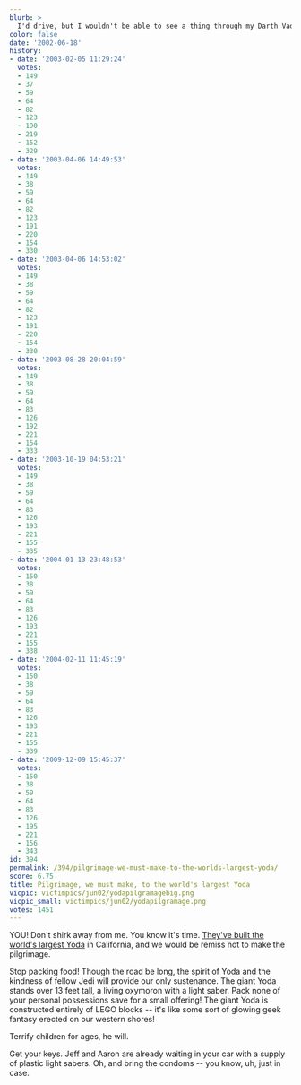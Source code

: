 ```yaml
---
blurb: >
  I'd drive, but I wouldn't be able to see a thing through my Darth Vader helmet.
color: false
date: '2002-06-18'
history:
- date: '2003-02-05 11:29:24'
  votes:
  - 149
  - 37
  - 59
  - 64
  - 82
  - 123
  - 190
  - 219
  - 152
  - 329
- date: '2003-04-06 14:49:53'
  votes:
  - 149
  - 38
  - 59
  - 64
  - 82
  - 123
  - 191
  - 220
  - 154
  - 330
- date: '2003-04-06 14:53:02'
  votes:
  - 149
  - 38
  - 59
  - 64
  - 82
  - 123
  - 191
  - 220
  - 154
  - 330
- date: '2003-08-28 20:04:59'
  votes:
  - 149
  - 38
  - 59
  - 64
  - 83
  - 126
  - 192
  - 221
  - 154
  - 333
- date: '2003-10-19 04:53:21'
  votes:
  - 149
  - 38
  - 59
  - 64
  - 83
  - 126
  - 193
  - 221
  - 155
  - 335
- date: '2004-01-13 23:48:53'
  votes:
  - 150
  - 38
  - 59
  - 64
  - 83
  - 126
  - 193
  - 221
  - 155
  - 338
- date: '2004-02-11 11:45:19'
  votes:
  - 150
  - 38
  - 59
  - 64
  - 83
  - 126
  - 193
  - 221
  - 155
  - 339
- date: '2009-12-09 15:45:37'
  votes:
  - 150
  - 38
  - 59
  - 64
  - 83
  - 126
  - 195
  - 221
  - 156
  - 343
id: 394
permalink: /394/pilgrimage-we-must-make-to-the-worlds-largest-yoda/
score: 6.75
title: Pilgrimage, we must make, to the world's largest Yoda
vicpic: victimpics/jun02/yodapilgramagebig.png
vicpic_small: victimpics/jun02/yodapilgramage.png
votes: 1451
---
```


YOU! Don't shirk away from me. You know it's time. [They've built the
world's largest
Yoda](https://web.archive.org/web/20020618000000/http://www.lego.com/eng/legoland/california/default.asp?page=press&left=1&subcontent=pressrelease&id=406)
in California, and we would be remiss not to make the pilgrimage.

Stop packing food! Though the road be long, the spirit of Yoda and the
kindness of fellow Jedi will provide our only sustenance. The giant Yoda
stands over 13 feet tall, a living oxymoron with a light saber. Pack
none of your personal possessions save for a small offering! The giant
Yoda is constructed entirely of LEGO blocks -- it's like some sort of
glowing geek fantasy erected on our western shores!

Terrify children for ages, he will.

Get your keys. Jeff and Aaron are already waiting in your car with a
supply of plastic light sabers. Oh, and bring the condoms -- you know,
uh, just in case.